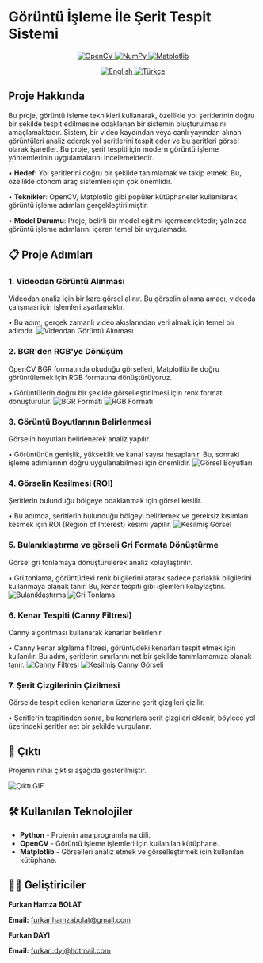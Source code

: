 # Görüntü İşleme İle Şerit Tespit Sistemi

<p align="center">
  <a href="https://opencv.org/">
    <img src="https://img.shields.io/badge/OpenCV-4.x-blue?logo=opencv&logoColor=white" alt="OpenCV">
  </a>
  <a href="https://numpy.org/">
    <img src="https://img.shields.io/badge/NumPy-1.x-orange?logo=numpy&logoColor=white" alt="NumPy">
  </a>
  <a href="https://matplotlib.org/">
    <img src="https://img.shields.io/badge/Matplotlib-3.x-green?logo=matplotlib&logoColor=white" alt="Matplotlib">
  </a>
</p>
<p align="center">
  <a href="README.md">
    <img src="https://img.shields.io/badge/lang-English-blue.svg" alt="English">
  </a>
  <a href="README_TR.md">
    <img src="https://img.shields.io/badge/lang-Türkçe-red.svg" alt="Türkçe">
  </a>
</p>

## Proje Hakkında

Bu proje, görüntü işleme teknikleri kullanarak, özellikle yol şeritlerinin doğru bir şekilde tespit edilmesine odaklanan bir sistemin oluşturulmasını amaçlamaktadır. Sistem, bir video kaydından veya canlı yayından alınan görüntüleri analiz ederek yol şeritlerini tespit eder ve bu şeritleri görsel olarak işaretler. Bu proje, şerit tespiti için modern görüntü işleme yöntemlerinin uygulamalarını incelemektedir.

• **Hedef**: Yol şeritlerini doğru bir şekilde tanımlamak ve takip etmek. Bu, özellikle otonom araç sistemleri için çok önemlidir.

• **Teknikler**: OpenCV, Matplotlib gibi popüler kütüphaneler kullanılarak, görüntü işleme adımları gerçekleştirilmiştir.

• **Model Durumu**: Proje, belirli bir model eğitimi içermemektedir; yalnızca görüntü işleme adımlarını içeren temel bir uygulamadır.

<h2>📋 Proje Adımları</h2>

<h3>1. Videodan Görüntü Alınması</h3>
<p>Videodan analiz için bir kare görsel alınır. Bu görselin alınma amacı, videoda çalışması için işlemleri ayarlamaktır.</p>
• Bu adım, gerçek zamanlı video akışlarından veri almak için temel bir adımdır.  
<img src="images/test.png" alt="Videodan Görüntü Alınması">

<h3>2. BGR'den RGB'ye Dönüşüm</h3>
<p>OpenCV BGR formatında okuduğu görselleri, Matplotlib ile doğru görüntülemek için RGB formatına dönüştürüyoruz.</p>
• Görüntülerin doğru bir şekilde görselleştirilmesi için renk formatı dönüştürülür.  
<img src="images/BGRtoRGB.png" alt="BGR Formatı">
<img src="images/Matplotlib.png" alt="RGB Formatı">

<h3>3. Görüntü Boyutlarının Belirlenmesi</h3>
<p>Görselin boyutları belirlenerek analiz yapılır.</p>
• Görüntünün genişlik, yükseklik ve kanal sayısı hesaplanır. Bu, sonraki işleme adımlarının doğru uygulanabilmesi için önemlidir.  
<img src="images/Shape.png" alt="Görsel Boyutları">

<h3>4. Görselin Kesilmesi (ROI)</h3>
<p>Şeritlerin bulunduğu bölgeye odaklanmak için görsel kesilir.</p>
• Bu adımda, şeritlerin bulunduğu bölgeyi belirlemek ve gereksiz kısımları kesmek için ROI (Region of Interest) kesimi yapılır.  
<img src="images/Cropped_Image.png" alt="Kesilmiş Görsel">

<h3>5. Bulanıklaştırma ve görseli Gri Formata Dönüştürme</h3>
<p>Görsel gri tonlamaya dönüştürülerek analiz kolaylaştırılır.</p>
• Gri tonlama, görüntüdeki renk bilgilerini atarak sadece parlaklık bilgilerini kullanmaya olanak tanır. Bu, kenar tespiti gibi işlemleri kolaylaştırır.  
<img src="images/Blurred.png" alt="Bulanıklaştırma">
<img src="images/Gray.png" alt="Gri Tonlama">

<h3>6. Kenar Tespiti (Canny Filtresi)</h3>
<p>Canny algoritması kullanarak kenarlar belirlenir.</p>
• Canny kenar algılama filtresi, görüntüdeki kenarları tespit etmek için kullanılır. Bu adım, şeritlerin sınırlarını net bir şekilde tanımlamamıza olanak tanır.  
<img src="images/Canny.png" alt="Canny Filtresi">
<img src="images/Cropped_Canny.png" alt="Kesilmiş Canny Görseli">

<h3>7. Şerit Çizgilerinin Çizilmesi</h3>
<p>Görselde tespit edilen kenarların üzerine şerit çizgileri çizilir.</p>
• Şeritlerin tespitinden sonra, bu kenarlara şerit çizgileri eklenir, böylece yol üzerindeki şeritler net bir şekilde vurgulanır.

<h2>🎥 Çıktı</h2>
<p>Projenin nihai çıktısı aşağıda gösterilmiştir.</p>
<img src="Videos/output.gif" alt="Çıktı GIF">

<h2>🛠️ Kullanılan Teknolojiler</h2>
<ul>
  <li><strong>Python</strong> - Projenin ana programlama dili.</li>
  <li><strong>OpenCV</strong> - Görüntü işleme işlemleri için kullanılan kütüphane.</li>
  <li><strong>Matplotlib</strong> - Görselleri analiz etmek ve görselleştirmek için kullanılan kütüphane.</li>
</ul>

<h2>👨‍💻 Geliştiriciler</h2>
<p><strong>Furkan Hamza BOLAT</strong></p>
<p><strong>Email:</strong> <a href="mailto:furkanhamzabolat@gmail.com">furkanhamzabolat@gmail.com</a></p>
<p><strong>Furkan DAYI</strong></p>
<p><strong>Email:</strong> <a href="mailto:furkan.dyi@hotmail.com">furkan.dyi@hotmail.com</a></p>

